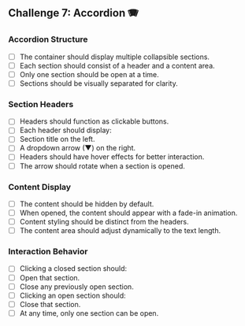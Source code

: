 ## Challenge 7: Accordion 🪗

### Accordion Structure

- [ ] The container should display multiple collapsible sections.
- [ ] Each section should consist of a header and a content area.
- [ ] Only one section should be open at a time.
- [ ] Sections should be visually separated for clarity.

### Section Headers

- [ ] Headers should function as clickable buttons.
- [ ] Each header should display:
- [ ] Section title on the left.
- [ ] A dropdown arrow (▼) on the right.
- [ ] Headers should have hover effects for better interaction.
- [ ] The arrow should rotate when a section is opened.

### Content Display

- [ ] The content should be hidden by default.
- [ ] When opened, the content should appear with a fade-in animation.
- [ ] Content styling should be distinct from the headers.
- [ ] The content area should adjust dynamically to the text length.

### Interaction Behavior

- [ ] Clicking a closed section should:
- [ ] Open that section.
- [ ] Close any previously open section.
- [ ] Clicking an open section should:
- [ ] Close that section.
- [ ] At any time, only one section can be open.